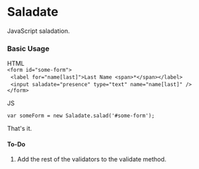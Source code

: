 Saladate
========

JavaScript saladation.

### Basic Usage
HTML</br>
`<form id="some-form">`<br/>
&nbsp;&nbsp;`<label for="name[last]">Last Name <span>*</span></label>`<br/>
&nbsp;&nbsp;`<input saladate="presence" type="text" name="name[last]" />`<br/>
`</form>`

JS

`var someForm = new Saladate.salad('#some-form');`

That's it.

#### To-Do
1. Add the rest of the validators to the validate method.
